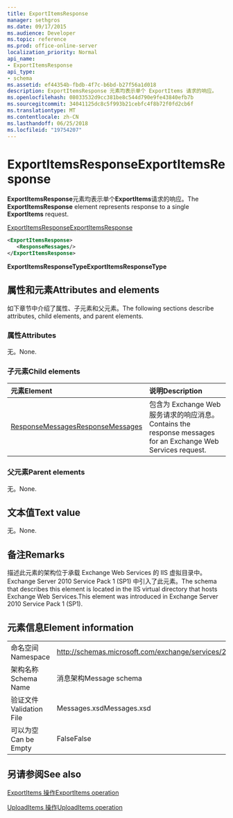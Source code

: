 ```yaml
---
title: ExportItemsResponse
manager: sethgros
ms.date: 09/17/2015
ms.audience: Developer
ms.topic: reference
ms.prod: office-online-server
localization_priority: Normal
api_name:
- ExportItemsResponse
api_type:
- schema
ms.assetid: ef44354b-fbdb-4f7c-b6bd-b27f56a1d018
description: ExportItemsResponse 元素均表示单个 ExportItems 请求的响应。
ms.openlocfilehash: 08033532d9cc381be8c544d790e9fe43840efb7b
ms.sourcegitcommit: 34041125dc8c5f993b21cebfc4f8b72f0fd2cb6f
ms.translationtype: MT
ms.contentlocale: zh-CN
ms.lasthandoff: 06/25/2018
ms.locfileid: "19754207"
---
```

# <a name="exportitemsresponse"></a><span data-ttu-id="967e9-103">ExportItemsResponse</span><span class="sxs-lookup"><span data-stu-id="967e9-103">ExportItemsResponse</span></span>

<span data-ttu-id="967e9-104">**ExportItemsResponse**元素均表示单个**ExportItems**请求的响应。</span><span class="sxs-lookup"><span data-stu-id="967e9-104">The **ExportItemsResponse** element represents response to a single **ExportItems** request.</span></span> 
  
[<span data-ttu-id="967e9-105">ExportItemsResponse</span><span class="sxs-lookup"><span data-stu-id="967e9-105">ExportItemsResponse</span></span>](exportitemsresponse.md)
  
```XML
<ExportItemsResponse>
   <ResponseMessages/>
</ExportItemsResponse>
```

 <span data-ttu-id="967e9-106">**ExportItemsResponseType**</span><span class="sxs-lookup"><span data-stu-id="967e9-106">**ExportItemsResponseType**</span></span>
## <a name="attributes-and-elements"></a><span data-ttu-id="967e9-107">属性和元素</span><span class="sxs-lookup"><span data-stu-id="967e9-107">Attributes and elements</span></span>

<span data-ttu-id="967e9-108">如下章节中介绍了属性、子元素和父元素。</span><span class="sxs-lookup"><span data-stu-id="967e9-108">The following sections describe attributes, child elements, and parent elements.</span></span>
  
### <a name="attributes"></a><span data-ttu-id="967e9-109">属性</span><span class="sxs-lookup"><span data-stu-id="967e9-109">Attributes</span></span>

<span data-ttu-id="967e9-110">无。</span><span class="sxs-lookup"><span data-stu-id="967e9-110">None.</span></span>
  
### <a name="child-elements"></a><span data-ttu-id="967e9-111">子元素</span><span class="sxs-lookup"><span data-stu-id="967e9-111">Child elements</span></span>

|<span data-ttu-id="967e9-112">**元素**</span><span class="sxs-lookup"><span data-stu-id="967e9-112">**Element**</span></span>|<span data-ttu-id="967e9-113">**说明**</span><span class="sxs-lookup"><span data-stu-id="967e9-113">**Description**</span></span>|
|:-----|:-----|
|[<span data-ttu-id="967e9-114">ResponseMessages</span><span class="sxs-lookup"><span data-stu-id="967e9-114">ResponseMessages</span></span>](responsemessages.md) <br/> |<span data-ttu-id="967e9-115">包含为 Exchange Web 服务请求的响应消息。</span><span class="sxs-lookup"><span data-stu-id="967e9-115">Contains the response messages for an Exchange Web Services request.</span></span>  <br/> |
   
### <a name="parent-elements"></a><span data-ttu-id="967e9-116">父元素</span><span class="sxs-lookup"><span data-stu-id="967e9-116">Parent elements</span></span>

<span data-ttu-id="967e9-117">无。</span><span class="sxs-lookup"><span data-stu-id="967e9-117">None.</span></span>
  
## <a name="text-value"></a><span data-ttu-id="967e9-118">文本值</span><span class="sxs-lookup"><span data-stu-id="967e9-118">Text value</span></span>

<span data-ttu-id="967e9-119">无。</span><span class="sxs-lookup"><span data-stu-id="967e9-119">None.</span></span>
  
## <a name="remarks"></a><span data-ttu-id="967e9-120">备注</span><span class="sxs-lookup"><span data-stu-id="967e9-120">Remarks</span></span>

<span data-ttu-id="967e9-121">描述此元素的架构位于承载 Exchange Web Services 的 IIS 虚拟目录中。Exchange Server 2010 Service Pack 1 (SP1) 中引入了此元素。</span><span class="sxs-lookup"><span data-stu-id="967e9-121">The schema that describes this element is located in the IIS virtual directory that hosts Exchange Web Services.This element was introduced in Exchange Server 2010 Service Pack 1 (SP1).</span></span>
  
## <a name="element-information"></a><span data-ttu-id="967e9-122">元素信息</span><span class="sxs-lookup"><span data-stu-id="967e9-122">Element information</span></span>

|||
|:-----|:-----|
|<span data-ttu-id="967e9-123">命名空间</span><span class="sxs-lookup"><span data-stu-id="967e9-123">Namespace</span></span>  <br/> |http://schemas.microsoft.com/exchange/services/2006/messages  <br/> |
|<span data-ttu-id="967e9-124">架构名称</span><span class="sxs-lookup"><span data-stu-id="967e9-124">Schema Name</span></span>  <br/> |<span data-ttu-id="967e9-125">消息架构</span><span class="sxs-lookup"><span data-stu-id="967e9-125">Message schema</span></span>  <br/> |
|<span data-ttu-id="967e9-126">验证文件</span><span class="sxs-lookup"><span data-stu-id="967e9-126">Validation File</span></span>  <br/> |<span data-ttu-id="967e9-127">Messages.xsd</span><span class="sxs-lookup"><span data-stu-id="967e9-127">Messages.xsd</span></span>  <br/> |
|<span data-ttu-id="967e9-128">可以为空</span><span class="sxs-lookup"><span data-stu-id="967e9-128">Can be Empty</span></span>  <br/> |<span data-ttu-id="967e9-129">False</span><span class="sxs-lookup"><span data-stu-id="967e9-129">False</span></span>  <br/> |
   
## <a name="see-also"></a><span data-ttu-id="967e9-130">另请参阅</span><span class="sxs-lookup"><span data-stu-id="967e9-130">See also</span></span>



[<span data-ttu-id="967e9-131">ExportItems 操作</span><span class="sxs-lookup"><span data-stu-id="967e9-131">ExportItems operation</span></span>](exportitems-operation.md)
  
[<span data-ttu-id="967e9-132">UploadItems 操作</span><span class="sxs-lookup"><span data-stu-id="967e9-132">UploadItems operation</span></span>](uploaditems-operation.md)

